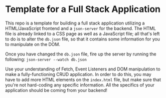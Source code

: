 # Template for a Full Stack Application

This repo is a template for building a full stack application utilizing a HTML/JavaScript frontend and a `json-server` for the backend. The HTML file is already linked to a CSS page as well as a JavaScript file; all that's left to do is to alter the `db.json` file, so that it contains some information for you to manipulate on the DOM.

Once you have changed the `db.json` file, fire up the server by running the following:
`json-server --watch db.json`

Use your understanding of Fetch, Event Listeners and DOM manipulation to make a fully-functioning CRUD application. In order to do this, you may have to add more HTML elements on the `index.html` file, but make sure that you're not hard-coding any specific information. All the specifics of your application should be coming from your backend!
